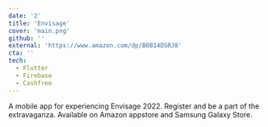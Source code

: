 ```yaml
---
date: '2'
title: 'Envisage'
cover: 'main.png'
github: ''
external: 'https://www.amazon.com/dp/B0B14DSRJ8'
cta: ''
tech:
  - Flutter
  - Firebase
  - Cashfree
---
```


A mobile app for experiencing Envisage 2022. Register and be a part of the extravaganza. Available on Amazon appstore and Samsung Galaxy Store. 